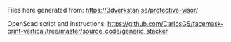 Files here generated from: https://3dverkstan.se/protective-visor/ 

OpenScad script and instructions: https://github.com/CarlosGS/facemask-print-vertical/tree/master/source_code/generic_stacker
